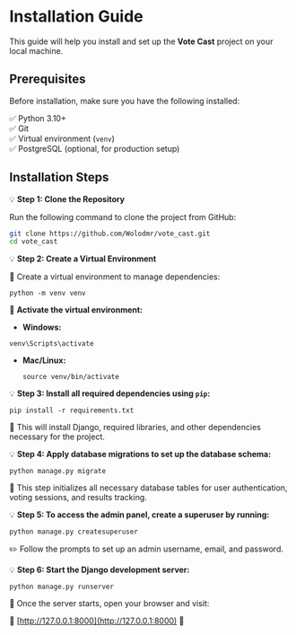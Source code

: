 <div class="pdf-header"></div>

# Installation Guide   

This guide will help you install and set up the **Vote Cast** project on your local machine.

## **Prerequisites**  
Before installation, make sure you have the following installed:  

✅ Python 3.10+  
✅ Git  
✅ Virtual environment (`venv`)  
✅ PostgreSQL (optional, for production setup)  


## **Installation Steps**  

 💡 **Step 1: Clone the Repository**
   
Run the following command to clone the project from GitHub:  

```sh
git clone https://github.com/Wolodmr/vote_cast.git
cd vote_cast
```



💡 **Step 2: Create a Virtual Environment**

🔹 Create a virtual environment to manage dependencies:


`python -m venv venv`


🔹 **Activate the virtual environment:**

- **Windows:** 

`venv\Scripts\activate`


- **Mac/Linux:**  

  `source venv/bin/activate`


💡 **Step 3: Install all required dependencies using `pip`:**

`pip install -r requirements.txt`


📌 This will install Django, required libraries, and other dependencies necessary for the project.

💡 **Step 4: Apply database migrations to set up the database schema:**

`python manage.py migrate`

📌 This step initializes all necessary database tables for user authentication, voting sessions, and results tracking.

💡 **Step 5: To access the admin panel, create a superuser by running:**

`python manage.py createsuperuser`

✏️ Follow the prompts to set up an admin username, email, and password.

💡 **Step 6: Start the Django development server:**

`python manage.py runserver`

🚀 Once the server starts, open your browser and visit:  

🔗 [http://127.0.0.1:8000](http://127.0.0.1:8000) 🎉  
